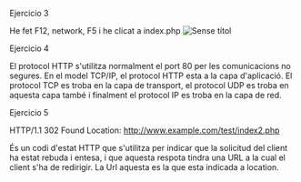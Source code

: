 Ejercicio 3

He fet F12, network, F5 i he clicat a index.php
![Sense títol](https://github.com/Ramonenric/despliegue-de-aplicaciones-web/assets/95300566/b57b4610-4ae7-454c-af6e-867ec52e6f89)



Ejercicio 4

El protocol HTTP s'utilitza normalment el port 80 per les comunicacions no segures. En el model TCP/IP, el protocol HTTP esta a la capa d'aplicació. El protocol TCP es troba en la capa de transport, el protocol UDP es troba en aquesta capa també i finalment el protocol IP es troba en la capa de red.


Ejercicio 5

HTTP/1.1 302 Found 
Location: http://www.example.com/test/index2.php

És un codi d'estat HTTP que s'utilitza per indicar que la solicitud del client ha estat rebuda i entesa, i que aquesta respota tindra una URL a la cual el client s'ha de redirigir. La Url aquesta es la que esta indicada a location.
